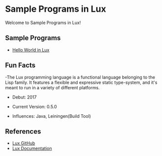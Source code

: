 # Sample Programs in Lux

Welcome to Sample Programs in Lux!

## Sample Programs

- [Hello World in Lux](https://github.com/TheRenegadeCoder/sample-programs/issues/44)

## Fun Facts

-The Lux programming language is a functional language belonging to the Lisp family. It features a flexible and expressive static type-system, and it's meant to run in a variety of different platforms.

- Debut: 2017

- Current Version: 0.5.0

- Influences: Java, Leiningen(Build Tool)

## References

- [Lux GitHub](https://github.com/LuxLang/lux)
- [Lux Documentation](https://luxlang.gitbooks.io/the-lux-programming-language/content/chapter1.html)
